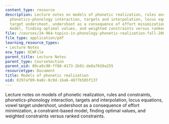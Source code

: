 ```yaml
---
content_type: resource
description: Lecture notes on models of phonetic realization, rules and constraints,
  phonetics-phonology interaction, targets and interpolation, locus equations, vowel
  target undershoot, undershoot as a consequence of effort minimization, a constraint-based
  model, finding optimal values, and weighted constraints versus ranked constraints.
file: /courses/24-964-topics-in-phonology-phonetic-realization-fall-2006/0297af096a8c8c9d1ba64877b505f137_MIT24_964F06_lec05_models.pdf
file_type: application/pdf
learning_resource_types:
- Lecture Notes
ocw_type: OCWFile
parent_title: Lecture Notes
parent_type: CourseSection
parent_uid: 09ca9c90-ff88-4173-2b91-de0a7010a255
resourcetype: Document
title: Models of phonetic realization
uid: 0297af09-6a8c-8c9d-1ba6-4877b505f137
---
```

Lecture notes on models of phonetic realization, rules and constraints, phonetics-phonology interaction, targets and interpolation, locus equations, vowel target undershoot, undershoot as a consequence of effort minimization, a constraint-based model, finding optimal values, and weighted constraints versus ranked constraints.

